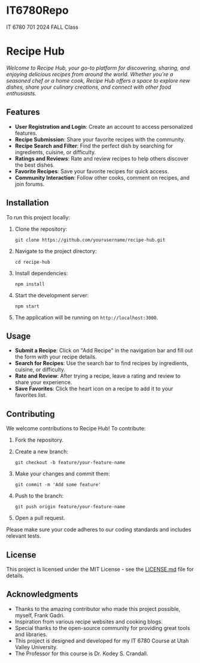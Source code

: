 # IT6780Repo
IT 6780 701 2024 FALL Class



# Recipe Hub

*Welcome to Recipe Hub, your go-to platform for discovering, sharing, and enjoying delicious recipes from around the world. Whether you're a seasoned chef or a home cook, Recipe Hub offers a space to explore new dishes, share your culinary creations, and connect with other food enthusiasts.*

## Features

- **User Registration and Login**: Create an account to access personalized features.
- **Recipe Submission**: Share your favorite recipes with the community.
- **Recipe Search and Filter**: Find the perfect dish by searching for ingredients, cuisine, or difficulty.
- **Ratings and Reviews**: Rate and review recipes to help others discover the best dishes.
- **Favorite Recipes**: Save your favorite recipes for quick access.
- **Community Interaction**: Follow other cooks, comment on recipes, and join forums.

## Installation

To run this project locally:

1. Clone the repository:

   ```
   git clone https://github.com/yourusername/recipe-hub.git
   ```

2. Navigate to the project directory:

   ```
   cd recipe-hub
   ```

3. Install dependencies:

   ```
   npm install
   ```

4. Start the development server:

   ```
   npm start
   ```

5. The application will be running on `http://localhost:3000`.

## Usage

- **Submit a Recipe**: Click on "Add Recipe" in the navigation bar and fill out the form with your recipe details.
- **Search for Recipes**: Use the search bar to find recipes by ingredients, cuisine, or difficulty.
- **Rate and Review**: After trying a recipe, leave a rating and review to share your experience.
- **Save Favorites**: Click the heart icon on a recipe to add it to your favorites list.

## Contributing

We welcome contributions to Recipe Hub! To contribute:

1. Fork the repository.
2. Create a new branch:

   ```
   git checkout -b feature/your-feature-name
   ```

3. Make your changes and commit them:

   ```
   git commit -m 'Add some feature'
   ```

4. Push to the branch:

   ```
   git push origin feature/your-feature-name
   ```

5. Open a pull request.

Please make sure your code adheres to our coding standards and includes relevant tests.

## License

This project is licensed under the MIT License - see the [LICENSE.md](LICENSE.md) file for details.

## Acknowledgments

- Thanks to the amazing contributor who made this project possible, myself, Frank Gadri.
- Inspiration from various recipe websites and cooking blogs.
- Special thanks to the open-source community for providing great tools and libraries.
- This project is designed and developed for my IT 6780 Course at Utah Valley University.
- The Professor for this course is Dr. Kodey S. Crandall.


